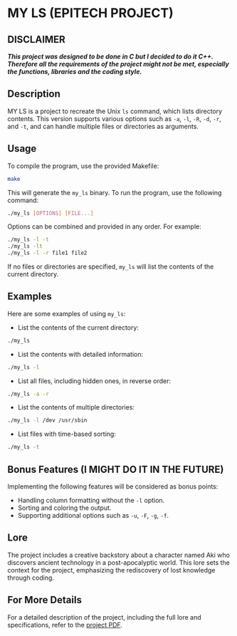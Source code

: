 # MY LS (EPITECH PROJECT)

## DISCLAIMER

**_This project was designed to be done in C but I decided to do it C++. Therefore all the requirements of the project might not be met, especially the functions, libraries and the coding style._** 

## Description

MY LS is a project to recreate the Unix `ls` command, which lists directory contents. This version supports various options such as `-a`, `-l`, `-R`, `-d`, `-r`, and `-t`, and can handle multiple files or directories as arguments.

## Usage

To compile the program, use the provided Makefile:

```sh
make
```

This will generate the `my_ls` binary. To run the program, use the following command:

```sh
./my_ls [OPTIONS] [FILE...]
```

Options can be combined and provided in any order. For example:

```sh
./my_ls -l -t
./my_ls -lt
./my_ls -l -r file1 file2
```

If no files or directories are specified, `my_ls` will list the contents of the current directory.

## Examples

Here are some examples of using `my_ls`:

- List the contents of the current directory:

```sh
./my_ls
```

- List the contents with detailed information:

```sh
./my_ls -l
```

- List all files, including hidden ones, in reverse order:

```sh
./my_ls -a -r
```

- List the contents of multiple directories:

```sh
./my_ls -l /dev /usr/sbin
```

- List files with time-based sorting:

```sh
./my_ls -t
```

## Bonus Features (I MIGHT DO IT IN THE FUTURE)

Implementing the following features will be considered as bonus points:

- Handling column formatting without the `-l` option.
- Sorting and coloring the output.
- Supporting additional options such as `-u`, `-F`, `-g`, `-f`.

## Lore

The project includes a creative backstory about a character named Aki who discovers ancient technology in a post-apocalyptic world. This lore sets the context for the project, emphasizing the rediscovery of lost knowledge through coding.

## For More Details

For a detailed description of the project, including the full lore and specifications, refer to the [project PDF](path/to/B-PSU-100_my_ls.pdf).